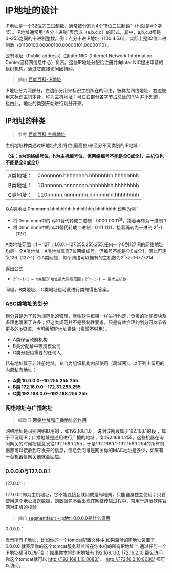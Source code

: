 # IP地址的设计

IP地址是一个32位的二进制数，通常被分割为4个“8位二进制数”（也就是4个字节）。IP地址通常用“点分十进制”表示成（a.b.c.d）的形式，其中，a,b,c,d都是0~255之间的十进制整数。例：点分十进IP地址（100.4.5.6），实际上是32位二进制数（01100100.00000100.00000101.00000110）。

公有地址（Public address）由Inter NIC（Internet Network Information Center因特网信息中心）负责。这些IP地址分配给注册并向Inter NIC提出申请的组织机构。通过它直接访问因特网。


> 摘自 [百度百科-IP地址](https://baike.baidu.com/item/IP%E5%9C%B0%E5%9D%80#4_8)

IP地址分为两部分，左边部分用来标识主机所在的网络，被称为网络地址，右边被用来标识主机本身，称为主机地址；可左右部分各字节占总比的 ?/4 并不知道，也由此，地址的类别开始进行划分开来。

## IP地址的种类

> 参考 [百度百科 主机地址](https://baike.baidu.com/item/%E4%B8%BB%E6%9C%BA%E5%9C%B0%E5%9D%80)

主机地址种类通过IP地址的引导位(最高位)来区分不同类别的IP地址：

**（注：n为网络编号位，h为主机编号位，但网络编号不能是全0或全1，主机位也不能是全0或全1）**

|||
|:-:|:-:|
|A类地址：|0nnnnnnn.hhhhhhhh.hhhhhhhh.hhhhhhhh
|B类地址：|10nnnnnn.nnnnnnnn.hhhhhhhh.hhhhhhhh
|C类地址：|110nnnnn.nnnnnnnn.nnnnnnnn.hhhhhhhh

以A类地址 0nnnnnnn.hhhhhhhh.hhhhhhhh.hhhhhhhh 说明为例：

* 将 0nnn nnnn中的n以0替代转成二进制：0000 0001<sup>注</sup>，接着再转为十进制 1
* 将 0nnn nnnn中的n以1替代转成二进制：0111 1111，接着再转为十进制 2<sup>7</sup>-1 （127）

A类地址范围：1 ~ 127；1.0.0.1-127.255.255.255,任何一个0到127间的网络地址均是一个A类地址；A类地址具有7位网络编号，但编号不能是全0或全1，因此可定义126（127-1）个A类网络，每个网络可以拥有的主机数为2<sup>h</sup>-2=16777214

得出公式

* `2^n-1-1 = x类型IP地址最大网络范围；2^h-1-1 = 最大主机数`

同理，B类地址、 C类地址也可此进行类推得出答案。


### ABC类地址的划分

划分只是为了较为规范化的管理，就像软件框架一样进行约定，负责的功能模块及条理也清晰了许多；但这类规范并不是强制性要求，只是有效合理的划分可以节省更多的ip资源，也可缓解IP地址紧缺（资源不够用）。

* A类保留政府机构
* B类分配给中等规模公司
* C类分配给需要的任何人

私有地址属于非注册地址，专门为组织机构内部使用（局域网）。以下列出留用的内部私有地址：
* **A类 10.0.0.0--10.255.255.255**
* **B类 172.16.0.0--172.31.255.255**
* **C类 192.168.0.0--192.168.255.255**

### 网络地址与广播地址

> 编改自 [网络地址和广播地址的作用](https://blog.51cto.com/ccccc/385956)

网络地址是识别网络ID用的 ，如192.168.1.0 ，说明该网段属于192.168.1的段 ，属于不可用IP；广播地址是通用进行广播的地址 ，如192.168.1.255。这些机器在询问网关的时候把信息发往192.168.1.255，于是192.168.1.1-192.168.1.254的所有机器都可以接收到它发来的信息，信息会问谁是网关你的MAC地址是多少，如果有一台机器是网关他就会回应。

### 0.0.0.0与127.0.0.1

127.0.0.1：

127.0.0.1即为主机地址，它不能连接互联网或是局域网，只能自身独立使用；只要使用这个地址发送数据，则数据包不会出现在网络传输过程中，常用于屏蔽软件官网对正版的校验。


> 摘自 [segmentfault - ip地址0.0.0.0是什么意思](https://segmentfault.com/q/1010000003732310)

0.0.0.0：

表示所有IP地址，比如你的一个tomcat配置文件中,如果监听的IP地址设置了 0.0.0.0 就表示你的这个tomcat服务器监听在你本机的所有IP地址上,通过任何一个IP地址都可以访问到；如果你本地的IP地址有 192.168.1.10, 172.16.2.10,那么访问你这个tomcat就可以 http://192.168.1.10:8080/ 、 http://172.16.2.10:8080/ 都可以访问。

